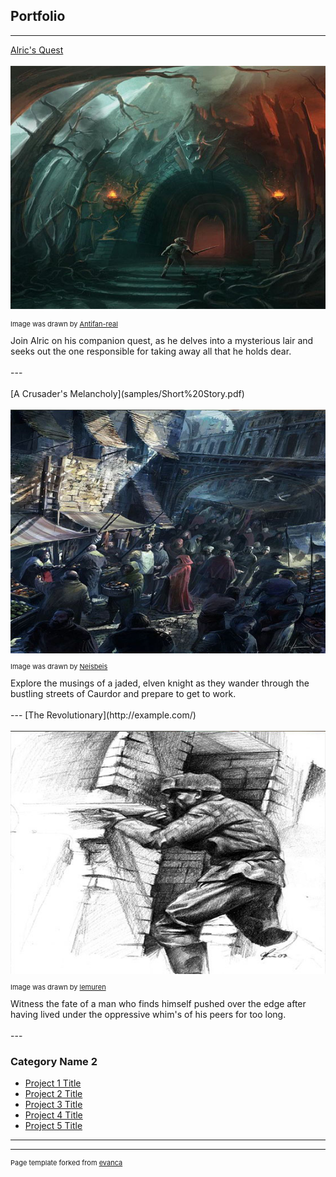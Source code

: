 ## Portfolio

---


[Alric's Quest](samples/alrics-quest.html)
<br><br>
<img src="images/alrics_thumbnail.jpg?raw=true"/>
<p style="font-size:11px">Image was drawn by <a href="https://www.deviantart.com/antifan-real">Antifan-real</a></p>
 Join Alric on his companion quest, as he delves into a mysterious lair and seeks out the one responsible for taking away all that he holds dear. 
 <br><br>
---
 <br><br>
[A Crusader's Melancholy](samples/Short%20Story.pdf)
<br><br>
<img src="images/crusader_thumbnail.jpg?raw=true"/>
<p style="font-size:11px">Image was drawn by <a href="https://www.deviantart.com/neisbeis">Neisbeis</a></p>
Explore the musings of a jaded, elven knight as they wander through the bustling streets of Caurdor and prepare to get to work.
<br><br>
---
[The Revolutionary](http://example.com/)
 <br><br>
<img src="images/revolutionary_thumbnail.jpg?raw=true"/>
<p style="font-size:11px">Image was drawn by <a href="https://www.deviantart.com/lemuren">lemuren</a></p>
Witness the fate of a man who finds himself pushed over the edge after having lived under the oppressive whim's of his peers for too long. 
<br><br>
---

### Category Name 2

- [Project 1 Title](http://example.com/)
- [Project 2 Title](http://example.com/)
- [Project 3 Title](http://example.com/)
- [Project 4 Title](http://example.com/)
- [Project 5 Title](http://example.com/)

---




---
<p style="font-size:11px">Page template forked from <a href="https://github.com/evanca/quick-portfolio">evanca</a></p>
<!-- Remove above link if you don't want to attibute -->
